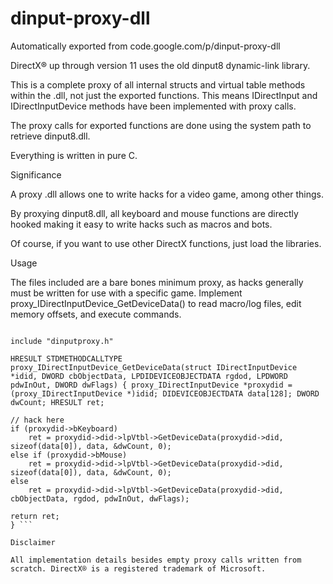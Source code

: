 # dinput-proxy-dll
Automatically exported from code.google.com/p/dinput-proxy-dll

DirectX® up through version 11 uses the old dinput8 dynamic-link library.

This is a complete proxy of all internal structs and virtual table methods within the .dll, not just the exported functions. This means IDirectInput and IDirectInputDevice methods have been implemented with proxy calls.

The proxy calls for exported functions are done using the system path to retrieve dinput8.dll.

Everything is written in pure C.

Significance

A proxy .dll allows one to write hacks for a video game, among other things.

By proxying dinput8.dll, all keyboard and mouse functions are directly hooked making it easy to write hacks such as macros and bots.

Of course, if you want to use other DirectX functions, just load the libraries.

Usage

The files included are a bare bones minimum proxy, as hacks generally must be written for use with a specific game. Implement proxy_IDirectInputDevice_GetDeviceData() to read macro/log files, edit memory offsets, and execute commands.

```

include "dinputproxy.h"

HRESULT STDMETHODCALLTYPE proxy_IDirectInputDevice_GetDeviceData(struct IDirectInputDevice *idid, DWORD cbObjectData, LPDIDEVICEOBJECTDATA rgdod, LPDWORD pdwInOut, DWORD dwFlags) { proxy_IDirectInputDevice *proxydid = (proxy_IDirectInputDevice *)idid; DIDEVICEOBJECTDATA data[128]; DWORD dwCount; HRESULT ret;

// hack here
if (proxydid->bKeyboard)
    ret = proxydid->did->lpVtbl->GetDeviceData(proxydid->did, sizeof(data[0]), data, &dwCount, 0);
else if (proxydid->bMouse)
    ret = proxydid->did->lpVtbl->GetDeviceData(proxydid->did, sizeof(data[0]), data, &dwCount, 0);
else
    ret = proxydid->did->lpVtbl->GetDeviceData(proxydid->did, cbObjectData, rgdod, pdwInOut, dwFlags);

return ret;
} ```

Disclaimer

All implementation details besides empty proxy calls written from scratch. DirectX® is a registered trademark of Microsoft.
